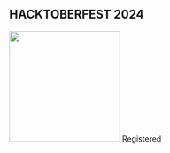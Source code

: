 ## HACKTOBERFEST 2024

<img src="https://assets.holopin.io/hf2024levels/level0-sloth-hello-0-0-0-0.webp" height=200px width=200px>
<a> Registered </a> 
<link href="https://assets.holopin.io/hf2024levels/level0-sloth-hello-0-0-0-0.webp">
